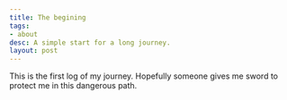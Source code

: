 ```yaml
---
title: The begining
tags:
- about
desc: A simple start for a long journey.
layout: post
---
```


This is the first log of my journey. Hopefully someone gives me sword to
protect me in this dangerous path.
